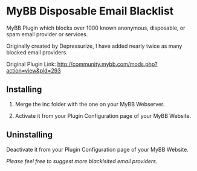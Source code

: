 # MyBB Disposable Email Blacklist
MyBB Plugin which blocks over 1000 known anonymous, disposable, or spam email provider or services.

Originally created by Depressurize, I have added nearly twice as many blocked email providers.

Original Plugin Link: http://community.mybb.com/mods.php?action=view&pid=293

<h2>Installing</h2> 

1) Merge the inc folder with the one on your MyBB Webserver.

2) Activate it from your Plugin Configuration page of your MyBB Website.

<h2>Uninstalling</h2>

Deactivate it from your Plugin Configuration page of your MyBB Website.

<em>Please feel free to suggest more blacklsited email providers.</em>
